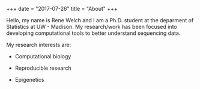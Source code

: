 +++
date = "2017-07-26"
title = "About"
+++

Hello, my name is Rene Welch and I am a Ph.D. student at the deparment of Statistics at UW - Madison. My research/work has been focused into developing computational tools to better understand sequencing data.  

My research interests are:

- Computational biology

- Reproducible research

- Epigenetics

<!--
_With this theme, it is possible to add small sections that only contains one page like this. It will automatically appears in the header, at the end._-->
 
<!--Along with [Ford Prefect](https://en.wikipedia.org/wiki/Ford_Prefect_\(character\)), Dent barely escapes the Earth's destruction as it is demolished to make way for a *hyperspace bypass*. Arthur spends the next several years, still wearing his dressing gown, helplessly launched from crisis to crisis while trying to straighten out his lifestyle.-->
  
<!-- > He rather enjoys tea, but seems to have trouble obtaining it in the far reaches of the galaxy. -->
  
<!--In time, he learns how to fly and carves a niche for himself as a sandwich-maker.-->